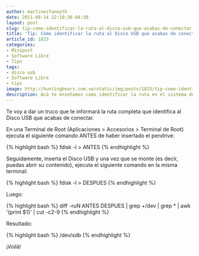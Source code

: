 ```yaml
---
author: martinezfaneyth
date: 2011-08-14 22:10:38-04:30
layout: post
slug: tip-como-identificar-la-ruta-al-disco-usb-que-acabas-de-conectar
title: 'Tip: Cómo identificar la ruta al Disco USB que acabas de conectar'
article_id: 1823
categories:
- Minipost
- Software Libre
- Tips
tags:
- disco usb
- Software Libre
- tips
image: http://huntingbears.com.ve/static/img/posts/1823/tip-como-identificar-la-ruta-al-disco-usb-que-acabas-de-conectar__1.jpg
description: Acá te enseñamos como identificar la ruta en el sistema de un Disco USB.
---
```


Te voy a dar un truco que te informará la ruta completa que identifica al Disco USB que acabas de conectar.

En una Terminal de Root (Aplicaciones > Accesorios > Terminal de Root) ejecuta el siguiente comando ANTES de haber insertado el pendrive:

{% highlight bash %}
fdisk -l > ANTES
{% endhighlight %}

Seguidamente, inserta el Disco USB y una vez que se monte (es decir, puedas abrir su contenido), ejecuta el siguiente comando en la misma terminal:

{% highlight bash %}
fdisk -l > DESPUES
{% endhighlight %}

Luego:

{% highlight bash %}
diff -ruN ANTES DESPUES | grep +/dev | grep \* | awk '{print $1}' | cut -c2-9
{% endhighlight %}

Resultado:

{% highlight bash %}
/dev/sdb
{% endhighlight %}

¡Voilà!
